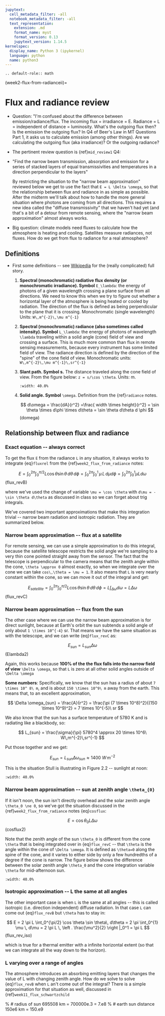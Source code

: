 ```yaml
---
jupytext:
  cell_metadata_filter: -all
  notebook_metadata_filter: -all
  text_representation:
    extension: .md
    format_name: myst
    format_version: 0.13
    jupytext_version: 1.14.5
kernelspec:
  display_name: Python 3 (ipykernel)
  language: python
  name: python3
---
```


```{eval-rst}
.. default-role:: math
```

(week2-flux-from-radianceii)=

# Flux and radiance review

- Question:  "I'm confused about the difference between emission/radiance/flux. The incoming flux = irradiance = E. Radiance = L = independent of distance = luminosity. What's the outgoing flux then? Is the emission the outgoing flux? In Q4 of Beer's Law in MT Questions Part 1, it asks us to calculate emission (among other things). Are we calculating the outgoing flux (aka irradiance)? Or the outgoing radiance?

- The pertinent review question is {ref}`mid_review1` Q4:

- "Find the narrow beam transmission, absorption and emission for a series of
  stacked layers of equal transmissivities and temperatures in a direction perpendicular
  to the layers"

  By restricting the situation to the "narrow beam approximation" reviewed below
  we get to use the fact that `E = L \Delta \omega`, so that the relationship between
  flux and radiance in as simple as possible.  After the midterm we'll talk about
  how to handle the more general situation where photons are coming from all
  directions.  This requires a new idea called the "diffuse transmissivity" that
  we haven't had yet (and that's a bit of a detour from remote sensing, where the
  "narrow beam approximation" almost always works.

- Big question: climate models need fluxes to calculate how the atmosphere is heating and cooling.  Satellites measure radiances, not fluxes.  How do we get from flux to radiance for a real atmosphere?

## Definitions

- First some definitions -- see [Wikipedia](https://en.wikipedia.org/wiki/Radiometry)
  for the (really complicated) full story.

  1. **Spectral (monochromatic) radiative flux density (or monochromatic irradiance). Symbol** `E_\lambda`: the energy of photons of a given wavelength crossing a plane surface from all directions.  We need to know this when we try to figure out whether a horizontal layer of the atmosphere is being heated or cooled by radiation.  The direction of the flux is defined as being perpendicular to the plane that it is crossing.  Monochromatic (single wavelength) Units: `W\,m^{-2}\,\mu m^{-1}`

  2. **Spectral (monochromatic) radiance (also sometimes called intensity). Symbol** `L_\lambda`: the energy of photons of wavelength `\lambda` traveling within a solid angle (cone) field of view and crossing a surface. This is much more common than flux in remote sensing measurements, because every instrument has some limited field of view. The radiance direction is defined by the direction of the "spine" of the cone field of view.  Monochromatic units: `W\,m^{-2}\,\mu m^{-1}\,sr^{-1}`

  3. **Slant path. Symbol s.**  The distance traveled along the cone field of view.
     From the figure below:  `z = s/\cos \theta`. Units: m.

     ```{image} ./figures/ppt_slant_path.png
     :width: 40.0%
     ```

  4. **Solid angle. Symbol** `\omega`.  Definition from the {ref}`radiance` notes.

     $$
     d\omega = \frac{dA}{r^2} =\frac{ width \times height}{r^2} =  \sin \theta \times  d\phi \times d\theta =  \sin \theta d\theta d \phi
     $$ (domega)

## Relationship between flux and radiance

### Exact equation -- always correct

To get the flux `E` from the radiance `L` in any situation, it always works to integrate {eq}`fluxrel` from the {ref}`week2_flux_from_radiance` notes:

$$
E =  \int_0^{2\pi}\int_0^{\pi/2} L \cos \theta  \sin \theta \, d\theta \, d \phi =
     \int_0^{2\pi}\int_0^{1}\, \mu \,L\,  d \mu d\phi =        \int_0^{2\pi}\int_0^{1} \mu L  d \omega
$$ (flux_revB)

where we've used the change of variable `\mu = \cos \theta` with `d\mu = -\sin \theta d\theta` as discussed in class so we can forget about trig integrals.

We've covered two important approximations that make this integration trivial -- narrow beam
radiation and isotropic radiation.  They are summarized below.

### Narrow beam approximation -- flux at a satellite

For remote sensing, we can use a simple approximation to do this integral, because the satellite telescope restricts the solid angle we're sampling to a very thin cone pointed straight away from
the sensor.  The fact that the telescope is perpendicular to the camera means that the zenith angle
within the cone, `\theta \approx 0` almost exactly,
so when we integrate over the cone we can take
`cos\,\theta = \mu = 1`.  It also means that `L` is very nearly
constant within the cone, so we can move it out of the integral and get:

$$
E_{satellite} =  \int_0^{2\pi}\int_0^{\pi/2} L \cos \theta  \sin \theta \, d\theta \, d \phi =
     L \int_{\Delta \omega}   d \omega = L \Delta \omega
$$ (flux_revC)

### Narrow beam approximation -- flux from the sun

The other case where we can use the narrow beam approximation is for direct sunlight, because
at Earth's orbit the sun subtends a solid angle of only about `1 \times 10^{-4}` sr.  That means
we have the same situation as with the telescope, and we can write {eq}`flux_revC` as:

$$
E_{sun} = L_{sun} \Delta \omega
$$ (Elambda2)

Again, this works because **100% of the the flux falls into the narrow field of view** `\Delta \omega`, so that `L` is zero at all other solid angles outside of `\Delta \omega`

**Some numbers**: Specifically, we know that the sun has a radius of about `7 \times 10^ 8\ m`, and is about
`150 \times 10^9\ m` away from the earth.  This means that, to an excellent approximation,

$$
\Delta \omega_{sun} = \frac{A}{r^2} = \frac{\pi (7 \times 10^8)^2}{(150 \times 10^9)^2} = 7 \times 10^{-5}\ sr
$$

We also know that the sun has a surface temperature of 5780 K and is radiating like a blackbody, so:

$$
L_{sun} = \frac{\sigma}{\pi} 5780^4 \approx 20 \times 10^6\ W\,m^{-2}\,sr^{-1}
$$

Put those together and we get:

$$
E_{sun} = L_{sun} \Delta \omega_{sun} \approx 1400\ W\,m^{-2}
$$

This is the situation Stull is illustrating in Figure 2.2 -- sunlight at noon:

```{image} ./figures/stull_fig2_2_direct.png
:width: 40.0%
```

### Narrow beam approximation -- sun at zenith angle `\theta_{0}`

If it isn't noon, the sun isn't directly overhead and the solar zenith angle `\theta_0 \ne 0`, so we've got the
situation discussed in the {ref}`week2_flux_from_radiance` notes {eq}`cosflux`:

$$
E = \cos \theta_0  L  \Delta \omega
$$ (cosflux2)

Note that the zenith angle of the sun `\theta_0` is different from the cone `\theta` that is being
integrated over in {eq}`flux_revC` -- that `\theta` is the angle within the cone of `\Delta \omega`.  It is defined as `\theta=0` along the spine of the cone, and it varies to either side by only a few hundredths of a degree if the cone is narrow. The figure below shows the difference between the solar zenith angle `\theta_0` and the cone integration variable `\theta` for mid-afternoon sun.

```{image} ./figures/solar_zenith.png
:width: 40.0%
```

### Isotropic approximation -- L the same at all angles

The other important case is when `L` is the same at all angles -- this is called
isotropic (i.e. direction independent) diffuse radiation.  In that case `L` can come
out {eq}`flux_revB` but `\theta` has to stay in:

$$
E = 2 \pi L \int_0^{\pi/2}  \cos \theta  \sin \theta\, d\theta =
2 \pi \int_0^{1} \mu \, d\mu = 2 \pi L \, \left . \frac{\mu^2}{2} \right |_0^1 = \pi L
$$ (flux_rev_iso)

which is true for a thermal emitter with a infinite horizontal extent (so that we can integrate
all the way down to the horizon).

### L varying over a range of angles

The atmosphere introduces an absorbing emitting layers that changes the value of L
with changing zenith angle.  How do we solve  to solve {eq}`flux_revB` when
`L` an't come out of the integral?  There is a simple approximation
for that situation as well, discussed in {ref}`week11_flux_schwartzchild`

% # radius of sun 695508 km = 700000e.3 = 7.e8
% # earth sun distance  150e6 km = 150.e9
